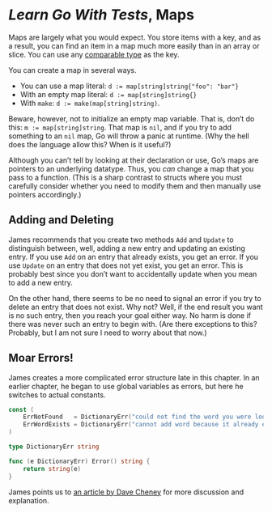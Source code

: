 # *Learn Go With Tests*, Maps

Maps are largely what you would expect. You store items with a key, and as a result, you can find an item in a map much more easily than in an array or slice. You can use any [comparable type][comparable] as the key.

You can create a map in several ways.

+ You can use a map literal: `d := map[string]string{"foo": "bar"}`
+ With an empty map literal: `d := map[string]string{}`
+ With `make`: `d := make(map[string]string)`.

Beware, however, not to initialize an empty map variable. That is, don’t do this: `m := map[string]string`. That map is `nil`, and if you try to add something to an `nil` map, Go will throw a panic at runtime. (Why the hell does the language allow this? When is it useful?)

Although you can’t tell by looking at their declaration or use, Go’s maps are pointers to an underlying datatype. Thus, you *can* change a map that you pass to a function. (This is a sharp contrast to structs where you must carefully consider whether you need to modify them and then manually use pointers accordingly.)

[comparable]: https://golang.org/ref/spec#Comparison_operators

## Adding and Deleting

James recommends that you create two methods `Add` and `Update` to distinguish between, well, adding a new entry and updating an existing entry. If you use `Add` on an entry that already exists, you get an error. If you use `Update` on an entry that does not yet exist, you get an error. This is probably best since you don’t want to accidentally update when you mean to add a new entry.

On the other hand, there seems to be no need to signal an error if you try to delete an entry that does not exist. Why not? Well, if the end result you want is no such entry, then you reach your goal either way. No harm is done if there was never such an entry to begin with. (Are there exceptions to this? Probably, but I am not sure I need to worry about that now.)

## Moar Errors!

James creates a more complicated error structure late in this chapter. In an earlier chapter, he began to use global variables as errors, but here he switches to actual constants.

```go
const (
    ErrNotFound   = DictionaryErr("could not find the word you were looking for")
    ErrWordExists = DictionaryErr("cannot add word because it already exists")
)

type DictionaryErr string

func (e DictionaryErr) Error() string {
    return string(e)
}
```

James points us to [an article by Dave Cheney][constant-errors] for more discussion and explanation. 

[constant-errors]: https://dave.cheney.net/2016/04/07/constant-errors
